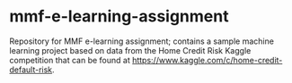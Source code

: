 # mmf-e-learning-assignment

Repository for MMF e-learning assignment; contains a sample machine learning project based on data from the Home Credit Risk Kaggle competition that can be found at https://www.kaggle.com/c/home-credit-default-risk.

